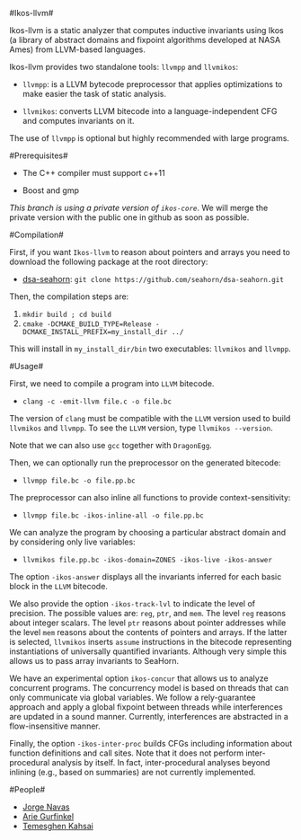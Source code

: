 #Ikos-llvm#

Ikos-llvm is a static analyzer that computes inductive invariants
using Ikos (a library of abstract domains and fixpoint algorithms
developed at NASA Ames) from LLVM-based languages.

Ikos-llvm provides two standalone tools: `llvmpp` and `llvmikos`:

- `llvmpp`: is a LLVM bytecode preprocessor that applies optimizations
to make easier the task of static analysis.

- `llvmikos`: converts LLVM bitecode into a language-independent CFG
  and computes invariants on it.

The use of `llvmpp` is optional but highly recommended with large
programs.

#Prerequisites#

- The C++ compiler must support c++11

- Boost and gmp

*This branch is using a private version of `ikos-core`*. We will merge
 the private version with the public one in github as soon as
 possible.

#Compilation#

First, if you want `Ikos-llvm` to reason about pointers and arrays you
need to download the following package at the root directory:

* [dsa-seahorn](https://github.com/seahorn/dsa-seahorn): ``` git clone https://github.com/seahorn/dsa-seahorn.git ```

Then, the compilation steps are:

1. ```mkdir build ; cd build```
2. ```cmake -DCMAKE_BUILD_TYPE=Release -DCMAKE_INSTALL_PREFIX=my_install_dir ../```

This will install in `my_install_dir/bin` two executables: `llvmikos`
and `llvmpp`.

#Usage#

First, we need to compile a program into `LLVM` bitecode.
 
- `clang -c -emit-llvm file.c -o file.bc` 

The version of `clang` must be compatible with the `LLVM` version used
to build `llvmikos` and `llvmpp`. To see the `LLVM` version, type
`llvmikos --version`.

Note that we can also use `gcc` together with `DragonEgg`.

Then, we can optionally run the preprocessor on the generated
bitecode:

- `llvmpp file.bc -o file.pp.bc` 

The preprocessor can also inline all functions to provide
context-sensitivity:

- `llvmpp file.bc -ikos-inline-all -o file.pp.bc` 

We can analyze the program by choosing a particular abstract domain
and by considering only live variables:

- `llvmikos file.pp.bc -ikos-domain=ZONES -ikos-live -ikos-answer`

The option `-ikos-answer` displays all the invariants inferred for
each basic block in the `LLVM` bitecode.

We also provide the option `-ikos-track-lvl` to indicate the level of
precision. The possible values are: `reg`, `ptr`, and `mem`. The level
`reg` reasons about integer scalars. The level `ptr` reasons about
pointer addresses while the level `mem` reasons about the contents of
pointers and arrays. If the latter is selected, `llvmikos` inserts
`assume` instructions in the bitecode representing instantiations of
universally quantified invariants. Although very simple this allows us
to pass array invariants to SeaHorn.

We have an experimental option `ikos-concur` that allows us to analyze
concurrent programs. The concurrency model is based on threads that
can only communicate via global variables. We follow a rely-guarantee
approach and apply a global fixpoint between threads while
interferences are updated in a sound manner. Currently, interferences
are abstracted in a flow-insensitive manner.

Finally, the option `-ikos-inter-proc` builds CFGs including
information about function definitions and call sites. Note that it
does not perform inter-procedural analysis by itself. In fact,
inter-procedural analyses beyond inlining (e.g., based on summaries)
are not currently implemented.

#People#

* [Jorge Navas](http://ti.arc.nasa.gov/profile/jorge/)
* [Arie Gurfinkel](arieg.bitbucket.org)
* [Temesghen Kahsai](http://www.lememta.info/)
